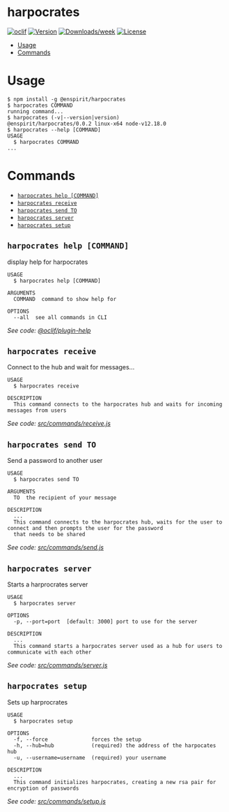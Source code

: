 harpocrates
===========



[![oclif](https://img.shields.io/badge/cli-oclif-brightgreen.svg)](https://oclif.io)
[![Version](https://img.shields.io/npm/v/harpocrates.svg)](https://npmjs.org/package/harpocrates)
[![Downloads/week](https://img.shields.io/npm/dw/harpocrates.svg)](https://npmjs.org/package/harpocrates)
[![License](https://img.shields.io/npm/l/harpocrates.svg)](https://github.com/enspirit/harpocrates/blob/master/package.json)

<!-- toc -->
* [Usage](#usage)
* [Commands](#commands)
<!-- tocstop -->
# Usage
<!-- usage -->
```sh-session
$ npm install -g @enspirit/harpocrates
$ harpocrates COMMAND
running command...
$ harpocrates (-v|--version|version)
@enspirit/harpocrates/0.0.2 linux-x64 node-v12.18.0
$ harpocrates --help [COMMAND]
USAGE
  $ harpocrates COMMAND
...
```
<!-- usagestop -->
# Commands
<!-- commands -->
* [`harpocrates help [COMMAND]`](#harpocrates-help-command)
* [`harpocrates receive`](#harpocrates-receive)
* [`harpocrates send TO`](#harpocrates-send-to)
* [`harpocrates server`](#harpocrates-server)
* [`harpocrates setup`](#harpocrates-setup)

## `harpocrates help [COMMAND]`

display help for harpocrates

```
USAGE
  $ harpocrates help [COMMAND]

ARGUMENTS
  COMMAND  command to show help for

OPTIONS
  --all  see all commands in CLI
```

_See code: [@oclif/plugin-help](https://github.com/oclif/plugin-help/blob/v3.2.2/src/commands/help.ts)_

## `harpocrates receive`

Connect to the hub and wait for messages...

```
USAGE
  $ harpocrates receive

DESCRIPTION
  This command connects to the harpocrates hub and waits for incoming messages from users
```

_See code: [src/commands/receive.js](https://github.com/enspirit/harpocrates/blob/v0.0.2/src/commands/receive.js)_

## `harpocrates send TO`

Send a password to another user

```
USAGE
  $ harpocrates send TO

ARGUMENTS
  TO  the recipient of your message

DESCRIPTION
  ...
  This command connects to the harpocrates hub, waits for the user to connect and then prompts the user for the password 
  that needs to be shared
```

_See code: [src/commands/send.js](https://github.com/enspirit/harpocrates/blob/v0.0.2/src/commands/send.js)_

## `harpocrates server`

Starts a harprocrates server

```
USAGE
  $ harpocrates server

OPTIONS
  -p, --port=port  [default: 3000] port to use for the server

DESCRIPTION
  ...
  This command starts a harpocrates server used as a hub for users to communicate with each other
```

_See code: [src/commands/server.js](https://github.com/enspirit/harpocrates/blob/v0.0.2/src/commands/server.js)_

## `harpocrates setup`

Sets up harprocrates

```
USAGE
  $ harpocrates setup

OPTIONS
  -f, --force              forces the setup
  -h, --hub=hub            (required) the address of the harpocates hub
  -u, --username=username  (required) your username

DESCRIPTION
  ...
  This command initializes harpocrates, creating a new rsa pair for encryption of passwords
```

_See code: [src/commands/setup.js](https://github.com/enspirit/harpocrates/blob/v0.0.2/src/commands/setup.js)_
<!-- commandsstop -->

